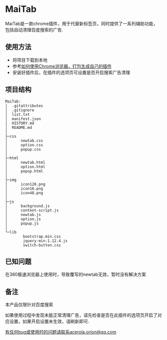 # MaiTab
MaiTab是一款chrome插件，用于代替新标签页，同时提供了一系列辅助功能，包括自动清理百度搜索的广告.

## 使用方法
- 将项目下载到本地
- 参考[如何使用Chrome浏览器，打包生成自己的插件](https://blog.csdn.net/wanwuguicang/article/details/79742017)
- 安装好插件后，在插件的选项页可设置是否开启搜索广告清理

## 项目结构
```
MaiTab:
│  .gitattributes
│  .gitignore
│  list.txt
│  manifest.json
|  HISTORY.md
│  README.md
│  
├─css
│      newtab.css
│      option.css
│      popup.css
│      
├─html
│      newtab.html
│      option.html
│      popup.html
│      
├─img
│      icon128.png
│      icon16.png
│      icon48.png
│      
├─js
│      background.js
│      content-script.js
│      newtab.js
│      option.js
│      popup.js
│      
└─lib
        bootstrap.min.css
        jquery-min-1.12.4.js
        switch-button.css
```

## 已知问题
在360极速浏览器上使用时，导致覆写的newtab无效，暂时没有解决方案

## 备注
本产品仅限针对百度搜索

如果使用过程中发现未能正常清理广告，请先检查是否在此插件的选项页开启了对应设置，如果开启设置未生效，请刷新即可.

有任何bug或使用时的问题请联系acerola.orion@qq.com
